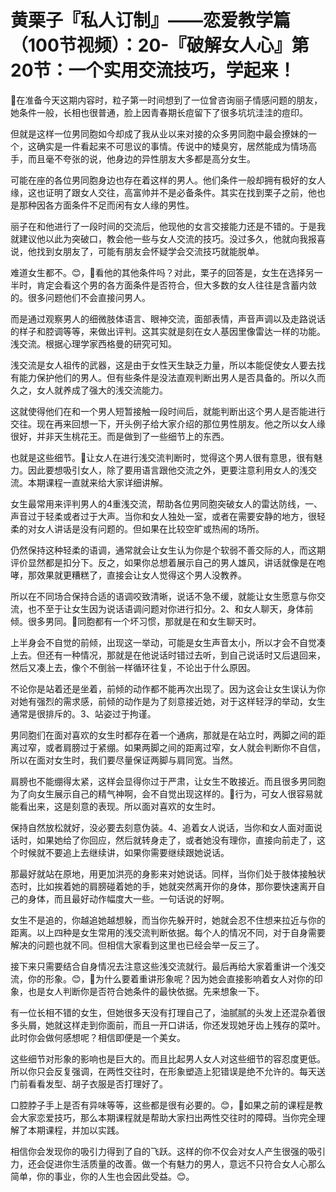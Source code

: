 # 黄栗子『私人订制』——恋爱教学篇（100节视频）：20-『破解女人心』第20节：一个实用交流技巧，学起来！

🎼在准备今天这期内容时，粒子第一时间想到了一位曾咨询丽子情感问题的朋友，她条件一般，长相也很普通，脸上因青春期长痘留下了很多坑坑洼洼的痘印。

但就是这样一位男同胞如今却成了我从业以来对接的众多男同胞中最会撩妹的一个，这确实是一件看起来不可思议的事情。传说中的矮臭穷，居然能成为情场高手，而且毫不夸张的说，他身边的异性朋友大多都是高分女生。

可能在座的各位男同胞身边也存在着这样的男人。他们条件一般却拥有极好的女人缘，这也证明了跟女人交往，高富帅并不是必备条件。其实在找到栗子之前，他也是那种因各方面条件不足而闲有女人缘的男性。

丽子在和他进行了一段时间的交流后，他现他的女言交接能力还是不错的。于是我就建议他以此为突破口，教会他一些与女人交流的技巧。没过多久，他就向我报喜说，他找到女朋友了，可能有朋友会怀疑学会交流技巧就能脱单。

难道女生都不。😊，🎼看他的其他条件吗？对此，栗子的回答是，女生在选择另一半时，肯定会看这个男的各方面条件是否符合，但大多数的女人往往是含蓄内敛的。很多问题他们不会直接问男人。

而是通过观察男人的细微肢体语言、眼神交流，面部表情，声音声调以及走路说话的样子和腔调等等，来做出评判。这其实就是刻在女人基因里像雷达一样的功能。浅交流。根据心理学家西格曼的研究可知。

浅交流是女人祖传的武器，这是由于女性天生缺乏力量，所以本能促使女人要去找有能力保护他们的男人。但有些条件是没法直观判断出男人是否具备的。所以久而久之，女人就养成了强大的浅交流能力。

这就使得他们在和一个男人短暂接触一段时间后，就能判断出这个男人是否能进行交往。现在再来回想一下，开头例子给大家介绍的那位男性朋友。他之所以女人缘很好，并非天生桃花王。而是做到了一些细节上的东西。

也就是这些细节。🎼让女人在进行浅交流判断时，觉得这个男人很有意思，很有魅力。因此要想吸引女人，除了要用语言跟他交流之外，更要注意利用女人的浅交流。本期课程一直就来给大家详细讲解。

女生最常用来评判男人的4重浅交流，帮助各位男同胞突破女人的雷达防线，一、声音过于轻柔或者过于大声。当你和女人独处一室，或者在需要安静的地方，很轻柔的对女人讲话是没有问题的。但如果在比较空旷或热闹的场所。

仍然保持这种轻柔的语调，通常就会让女生认为你是个软弱不善交际的人，而这期评价显然都是扣分下。反之，如果你总想着展示自己的男人雄风，讲话就像是在咆哮，那效果就更糟糕了，直接会让女人觉得这个男人没教养。

所以在不同场合保持合适的语调咬致清晰，说话不急不缓，就能让女生愿意与你交流，也不至于让女生因为说话语调问题对你进行扣分。2、和女人聊天，身体前倾。很多男同。🎼同胞都有一个坏习惯，那就是在和女生聊天时。

上半身会不自觉的前倾，出现这一举动，可能是女生声音太小，所以才会不自觉凑上去。但还有一种情况，那就是在他说话时错过去听，到自己说话时又后退回来，然后又凑上去，像个不倒翁一样循环往复，不论出于什么原因。

不论你是站着还是坐着，前倾的动作都不能再次出现了。因为这会让女生误认为你对她有强烈的需求感，前倾的动作是为了刻意接近她，对于这样轻浮的举动，女生通常是很排斥的。3、站姿过于拘谨。

男同胞们在面对喜欢的女生时都存在着一个通病，那就是在站立时，两脚之间的距离过窄，或者肩膀过于紧绷。如果两脚之间的距离过窄，女人就会判断你不自信，所以在面对女生时，我们要尽量保证两脚与肩同宽。当然。

肩膀也不能绷得太紧，这样会显得你过于严肃，让女生不敢接近。而且很多男同胞为了向女生展示自己的精气神啊，会不自觉出现这样的。🎼行为，可女人很容易就能看出来，这是刻意的表现。所以面对喜欢的女生时。

保持自然放松就好，没必要去刻意伪装。4、追着女人说话，当你和女人面对面说话时，如果她给了你回应，然后就转身走了，或者她没有理你，直接向前走了，这个时候就不要追上去继续讲，如果你需要继续跟她说话。

那最好就站在原地，用更加洪亮的身影来对她说话。同样，当你们处于肢体接触状态时，比如挨着她的肩膀碰着她的手，她就突然离开你的身体，那你要快速离开自己的身体，而且最好动作幅度大一些。一句话说的好啊。

女生不是追的，你越追她越想躲，而当你先躲开时，她就会忍不住想来拉近与你的距离。以上四种是女生常用的浅交流判断依据。每个人的情况不同，对于自身需要解决的问题也就不同。但相信大家看到这里也已经会举一反三了。

接下来只需要结合自身情况去注意这些浅交流就行。最后再给大家着重讲一个浅交流，你的形象。😊，🎼为什么要着重讲形象呢？因为她会直接影响着女人对你的印象，也是女人判断你是否符合她条件的最快依据。先来想象一下。

有一位长相不错的女生，但她很多天没有打理自己了，油腻腻的头发上还混杂着很多头屑，她就这样走到你面前，而且一开口讲话，你还发现她牙齿上残存的菜叶。此时你会做何感想呢？相信即便是一个美女。

这些细节对形象的影响也是巨大的。而且比起男人女人对这些细节的容忍度更低。所以你只会反复强调，在两性交往时，在形象塑造上犯错误是绝不允许的。每天送门前看看发型、胡子衣服是否打理好了。

口腔脖子手上是否有异味等等，这些都是很有必要的。😊，🎼如果之前的课程是教会大家恋爱技巧，那么本期课程就是帮助大家扫出两性交往时的障碍。当你完全理解了本期课程，并加以实践。

相信你会发现你的吸引力得到了自的飞跃。这样的你不仅会对女人产生很强的吸引力，还会促进你生活质量的改善。做一个有魅力的男人，意远不只符合女人心那么简单，你的事业，你的人生也会因此受益。😊。

